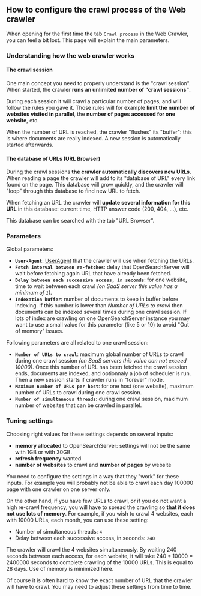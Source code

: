 ## How to configure the crawl process of the Web crawler

When opening for the first time the tab `Crawl process` in the Web Crawler, you can feel a bit lost. This page will explain the main parameters.

### Understanding how the web crawler works

#### The crawl session

One main concept you need to properly understand is the "crawl session". When started, the crawler **runs an unlimited number of "crawl sessions"**. 

During each session it will crawl a particular number of pages, and will follow the rules you gave it. Those rules will for example **limit the number of websites visited in parallel**, the **number of pages accessed for one website**, etc.

When the number of URL is reached, the crawler "flushes" its "buffer": this is where documents are really indexed. A new session is automatically started afterwards.

#### The database of URLs (URL Browser)

During the crawl sessions **the crawler automatically discovers new URLs**. When reading a page the crawler will add to its "database of URL" every link found on the page. This database will grow quickly, and the crawler will "loop" through this database to find new URL to fetch. 

When fetching an URL the crawler will **update several information for this URL** in this database: current time, HTTP answer code (200, 404, ...), etc.

This database can be searched with the tab "URL Browser".

### Parameters

Global parameters:

* **`User-Agent`**: [UserAgent](http://en.wikipedia.org/wiki/User_agent) that the crawler will use when fetching the URLs. 
* **`Fetch interval between re-fetches`**: delay that OpenSearchServer will wait before fetching again URL that have already been fetched.
* **`Delay between each successive access, in seconds`**: for one website, time to wait between each crawl _(on SaaS server this value has a minimum of `1`)_. 
* **`Indexation buffer`**: number of documents to keep in buffer before indexing. If this number is lower than _Number of URLs to crawl_ then documents can  be indexed several times during one crawl session. If lots of index are crawling on one OpenSearchServer instance you may want to use a small value for this parameter (like 5 or 10) to avoid "Out of memory" issues.

Following parameters are all related to one crawl session:

* **`Number of URLs to crawl`**: maximum global number of URLs to crawl during one crawl session _(on SaaS servers this value can not exceed 10000)_. Once this number of URL has been fetched the crawl session ends, documents are indexed, and optionnaly a job of scheduler is run. Then a new session starts if crawler runs in "forever" mode.
* **`Maximum number of URLs per host`**: for one host (one website), maximum number of URLs to crawl during one crawl session. 
* **`Number of simultaneous threads`**: during one crawl session, maximum number of websites that can be crawled in parallel.

### Tuning settings 

Choosing right values for these settings depends on several inputs:

* **memory allocated** to OpenSearchServer: settings will not be the same with 1GB or with 30GB.
* **refresh frequency** wanted
* **number of websites** to crawl and **number of pages** by website

You need to configure the settings in a way that they "work" for these inputs. For example you will probably not be able to crawl each day 100000 page with one crawler on one server only.

On the other hand, if you have few URLs to crawl, or if you do not want a high re-crawl frequency, you will have to spread the crawling so **that it does not use lots of memory**. For example, if you wish to crawl 4 websites, each with 10000 URLs, each month, you can use these setting:

* Number of simultaneous threads: `4`
* Delay between each successive access, in seconds: `240`

The crawler will crawl the 4 websites simultaneously. By waiting 240 seconds between each access, for each website, it will take 240 * 10000 = 2400000 seconds to complete crawling of the 10000 URLs. This is equal to 28 days. Use of memory is minimized here.

Of course it is often hard to know the exact number of URL that the crawler will have to crawl. You may need to adjust these settings from time to time.


